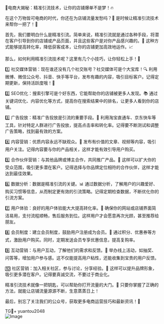🌟电商大揭秘：精准引流技术，让你的店铺爆单不是梦！🔥

在这个万物皆可电商的时代，你还在为店铺流量发愁吗？👀 是时候让精准引流技术来帮你一把了！🎯

首先，我们要明白什么是精准引流。简单来说，精准引流就是通过各种手段，将潜在客户引导到你的店铺或产品页面，并且这些客户是对你产品感兴趣的。🎯 这种方式能够提高转化率，降低获客成本，让你的店铺更加高效地运作。📈

那么，如何利用精准引流技术呢？这里有几个小技巧，让你轻松上手！🚀

1️⃣ 社交媒体营销：现在谁还没有几个社交账号？社交媒体可是个大宝库！🔍 利用微博、微信公众号、抖音、快手等平台，发布有趣的内容，吸引目标客户。记得定期更新，保持活跃度哦！📢

2️⃣ SEO优化：搜索引擎可是个好东西，它能帮助你的店铺被更多人发现。📚 通过关键词优化、内容优化等方式，提高你在搜索结果中的排名，让更多人看到你的店铺。

3️⃣ 广告投放：精准广告投放是引流的重要手段。🎯 利用淘宝直通车、京东快车等工具，针对特定人群进行广告投放，提高点击率和转化率。记得要不断测试和调整广告策略，找到最有效的方案。

4️⃣ 内容营销：优质内容永远不缺观众。📖 发布有价值的文章、视频等内容，吸引用户关注。记得内容要与你的产品相关，这样才能有效引导用户购买。

5️⃣ 合作伙伴营销：与其他品牌或博主合作，共同推广产品。🤝 这样可以扩大你的受众范围，吸引更多潜在客户。记得选择与你品牌定位相符的合作伙伴，这样才能达到最佳效果。

6️⃣ 数据分析：数据是精准引流的关键。📊 通过数据分析，了解用户的兴趣爱好、购买习惯等信息，从而制定更有效的引流策略。记得定期检查数据，不断优化你的引流方案。

7️⃣ 用户体验：良好的用户体验能大大提高转化率。🌟 确保你的网站或店铺界面简洁易用，支付流程顺畅，售后服务到位。这样用户才会愿意再次光顾，甚至推荐给朋友。

8️⃣ 会员制度：建立会员制度，鼓励用户注册成为会员。🎁 通过积分、优惠券等方式，激励用户购买。同时，定期发送会员专享优惠信息，提高复购率。

9️⃣ 互动营销：与用户互动，了解他们的需求和反馈。💬 举办线上活动，如抽奖、问答等，增加用户参与感。这不仅能提高用户粘性，还能收集到宝贵的用户反馈。

🔟 社区营销：加入相关社区，参与讨论，分享经验。👥 这样可以提升品牌形象，吸引更多潜在客户。记得要真诚交流，不要过于商业化。

精准引流技术就像一把钥匙，可以帮助你打开流量的大门。🔑 只要你掌握了正确的方法，就能让店铺流量源源不断，生意蒸蒸日上！

最后，别忘了关注我们的公众号，获取更多电商运营技巧和最新资讯！📱

TG💪+ yuantou2048  
![Image](https://github.com/user-attachments/assets/42a5a4a5-fea9-4a1d-8aa0-73e57e430cca)